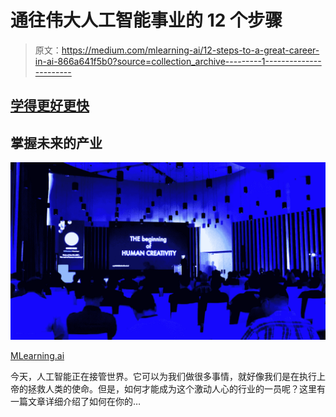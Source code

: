 # 通往伟大人工智能事业的 12 个步骤

> 原文：<https://medium.com/mlearning-ai/12-steps-to-a-great-career-in-ai-866a641f5b0?source=collection_archive---------1----------------------->

## [学得更好更快](/mlearning-ai/learning-better-and-faster-7e52615a1b44)

## 掌握未来的产业

![](img/aad13d22be063b21aa3eb1b7064f105e.png)

[MLearning.ai](https://mlearning.ai)

今天，人工智能正在接管世界。它可以为我们做很多事情，就好像我们是在执行上帝的拯救人类的使命。但是，如何才能成为这个激动人心的行业的一员呢？这里有一篇文章详细介绍了如何在你的…